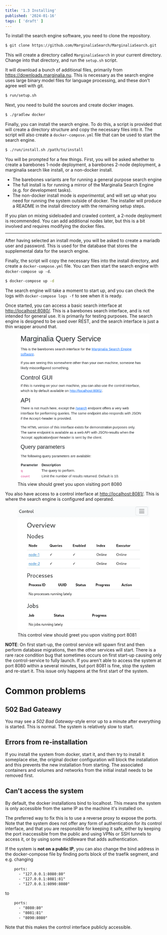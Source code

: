 ```yaml
---
title: '1.3 Installing'
published: '2024-01-16'
tags: [ 'draft' ]
---
```



To install the search engine software, you need to clone the repository.

```bash
$ git clone https://github.com/MarginaliaSearch/MarginaliaSearch.git
```

This will create a directory called `MarginaliaSearch` in your current directory.  Change into that directory, and run the `setup.sh` script.  

It will download a bunch of additional files, primarily from https://downloads.marginalia.nu.   This is necessary as the search engine uses large binary model files for language processing, and these don't agree well with git.

```bash
$ run/setup.sh
```

Next, you need to build the sources and create docker images. 

```bash
$ ./gradlew docker
```

Finally, you can install the search engine.  To do this, a script is provided that will create a directory structure and copy the necessary files into it.  The script will also create a `docker-compose.yml` file that can be used to start the search engine.

```bash
$ ./run/install.sh /path/to/install
```

You will be prompted for a few things.  First, you will be asked whether to create a barebones 1-node deployment, a barebones 2-node deployment, a marginalia search like install, or a non-docker install. 

* The barebones variants are for running a general purpose search engine
* The full install is for running a mirror of the Marginalia Search Engine (e.g. for development tasks). 
* The non-docker install mode is *experimental*, and will set up what you need for running the system outside of docker.  The installer will produce a README in the install directory with the remaining setup steps.

If you plan on mixing sideloaded and crawled content, a 2-node deployment is recommended.  You can add additional nodes later, but this is a bit involved and requires modifying the docker files.

---

After having selected an install mode, you will be asked to create a mariadb user and password.  This is used for the database that stores the supplemental data for the search engine.

Finally, the script will copy the necessary files into the install directory, and create a `docker-compose.yml` file.  You can then start the search engine with `docker-compose up -d`.

```bash
$ docker-compose up -d
```

The search engine will take a moment to start up, and you can check the logs with `docker-compose logs -f` to see when it is ready.

Once started, you can access a basic search interface at [http://localhost:8080/](http://localhost:8080/).  This is a barebones search interface, and is not intended for general use.  It is primarily for testing purposes.  The search engine is designed to be used over REST, and the search interface is just a thin wrapper around that.  

<figure>
    <img src="./qs.png">
    <figcaption>This view should greet you upon visiting port 8080</figcaption>
</figure>

You also have access to a control interface at [http://localhost:8081/](http://localhost:8081/).  This is where the search engine is configured and operated. 

<figure>
    <img src="./control-view.webp">
    <figcaption>This control view should greet you upon visiting port 8081</figcaption>
</figure>

**NOTE**:  On first start-up, the control service will spawn first and then perform database migrations, then the other services will start.  There is a rare race condition bug that sometimes occurs on first start-up causing only the control-service to fully launch.  If you aren't able to access the system at port 8080 within a several minutes, but port 8081 is fine, stop the system and re-start it.  This issue only happens at the first start of the system.


# Common problems

## 502 Bad Gateawy

You may see a *502 Bad Gateway*-style error up to a minute after everything is started.  This is normal. The system is relatively slow to start.  

## Errors from re-installation

If you install the system from docker, start it, and then try to install it someplace else, the original docker configuration will block the installation and this prevents the new installation from starting.  The associated containers and volumes and networks from the initial install needs to be removed first.

## Can't access the system

By default, the docker installations bind to localhost.  This means the system is only accessible from the same IP as the machine it's installed on.  

The preferred way to fix this is to use a reverse proxy to expose the ports.  Note that the system does not offer any form of authentication for its control interface, and that you are responsible for keeping it safe, either by keeping the port inaccessible from the public and using VPNs or SSH tunnels to access it, or by using some middleware that adds authentication.

If the system is **not on a public IP**, you can also change the bind address in the docker-compose file by finding ports block of the traefik segment, and e.g. changing

```
    ports:
      - "127.0.0.1:8080:80"
      - "127.0.0.1:8081:81"
      - "127.0.0.1:8090:8080"
```

to

```
    ports:
      - "8080:80"
      - "8081:81"
      - "8090:8080"
```

Note that this makes the control interface publicly accessible.
